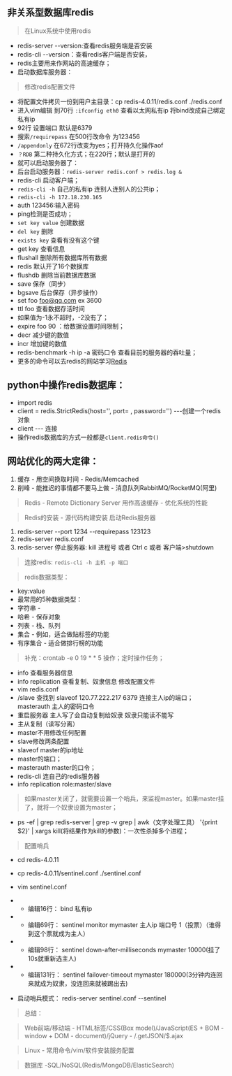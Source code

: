 ## 非关系型数据库redis
>在Linux系统中使用redis
- redis-server --version:查看redis服务端是否安装
- redis-cli --version：查看redis客户端是否安装，
- redis主要用来作网站的高速缓存；
- 启动数据库服务器：
>修改redis配置文件
- 将配置文件拷贝一份到用户主目录：cp redis-4.0.11/redis.conf  ./redis.conf
- 进入vim编辑 到70行
```:ifconfig eth0``` 查看以太网私有ip
将bind改成自己绑定私有ip
- 92行 设置端口 默认是6379
- 搜索```/requirepass``` 在500行改命令 为123456
- ```/appendonly``` 在672行改变为yes；打开持久化操作aof
- ```？RDB``` 第二种持久化方式；在220行；默认是打开的
- 就可以启动服务器了：
- 后台启动服务器：```redis-server redis.conf > redis.log &```
- redis-cli  启动客户端；
- ```redis-cli -h``` 自己的私有ip 连别人连别人的公共ip；
- ```redis-cli -h 172.18.230.165```
- auth 123456:输入密码
- ping检测是否成功；
- ```set key value``` 创建数据
- ```del key``` 删除
- ```exists key``` 查看有没有这个键
- get key 查看信息
- flushall 删除所有数据库所有数据
- redis 默认开了16个数据库
- flushdb 删除当前数据库数据
- save 保存（同步）
- bgsave 后台保存（异步操作）
- set foo foo@qq.com ex 3600
- ttl foo 查看数据存活时间
- 如果值为-1永不超时，-2没有了；
- expire foo 90 ：给数据设置时间限制；
- decr 减少键的数值
- incr 增加键的数值
- redis-benchmark -h ip -a 密码口令
  查看目前的服务器的吞吐量；
- 更多的命令可以去redis的网站学习[Redis](http://redisdoc.com/)





## python中操作redis数据库：
- import redis
- client = redis.StrictRedis(host='', port= , password='') ---创建一个redis对象
- client --- 连接
- 操作redis数据库的方式一般都是```client.redis命令()```


## 网站优化的两大定律：
1. 缓存 - 用空间换取时间 - Redis/Memcached
2. 削峰 - 能推迟的事情都不要马上做 - 消息队列RabbitMQ/RocketMQ(阿里)

>Redis - Remote Dictionary Server
用作高速缓存 - 优化系统的性能

>Redis的安装 - 源代码构建安装
启动Redis服务器
1.  redis-server --port 1234 --requirepass 123123
2.  redis-server redis.conf
3.  redis-server 
停止服务器:
kill 进程号 或者
Ctrl c 或者
客户端>shutdown

>连接redis:
```redis-cli -h 主机 -p 端口```


>redis数据类型：
- key:value
- 最常用的5种数据类型：
- 字符串 -  
- 哈希 - 保存对象
- 列表 - 栈、队列
- 集合 - 例如，适合做贴标签的功能
- 有序集合 - 适合做排行榜的功能


>补充：crontab -e 0 19 * * 5 操作；定时操作任务；

- info 查看服务器信息
- info replication 查看复制、奴隶信息
修改配置文件
- vim redis.conf
- /slave 查找到
slaveof 120.77.222.217 6379 连接主人ip的端口；
masterauth 主人的密码口令
- 重启服务器
主人写了会自动复制给奴隶
奴隶只能读不能写
- 主从复制（读写分离）
- master不用修改任何配置
- slave修改两条配置
- slaveof master的ip地址
- master的端口；
- masterauth master的口令；
- redis-cli 连自己的redis服务器
- info replication 
role:master/slave

>如果master关闭了，就需要设置一个哨兵，来监视master。如果master挂了，就将一个奴隶设置为master；


- ps -ef | grep redis-server | grep -v grep | awk（文字处理工具） '{print $2}' | xargs kill(将结果作为kill的参数)：一次性杀掉多个进程；


>配置哨兵
- cd redis-4.0.11
- cp redis-4.0.11/sentinel.conf ./sentinel.conf
- vim sentinel.conf
- - 编辑16行：
bind 私有ip
- - 编辑69行：
sentinel monitor mymaster 主人ip 端口号 1（投票）（谁得到这个票就成为主人）
- - 编辑98行：
sentinel  down-after-milliseconds mymaster 10000(挂了10s就重新选主人)
- - 编辑131行：
sentinel failover-timeout mymaster 180000(3分钟内连回来就成为奴隶，没连回来就被踢出去)

- 启动哨兵模式：
redis-server sentinel.conf --sentinel






>总结：

>Web前端/移动端 - HTML标签/CSS(Box model)/JavaScript(ES + BOM - window + DOM - document)/jQuery - $/$.getJSON/$.ajax

>Linux - 常用命令/vim/软件安装服务配置

>数据库 -SQL/NoSQL(Redis/MongoDB/ElasticSearch)























